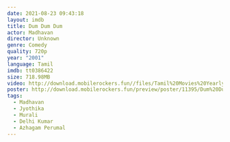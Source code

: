 ```yaml
---
date: 2021-08-23 09:43:18
layout: imdb
title: Dum Dum Dum
actor: Madhavan
director: Unknown
genre: Comedy
quality: 720p
year: "2001"
language: Tamil
imdb: tt0386422
size: 718.98MB
video: http://download.mobilerockers.fun//files/Tamil%20Movies%20Yearly%20Collections/Tamil%202001%20Collections/Dum%20Dum%20Dum%20(2001)/Dum%20Dum%20Dum%20(2001)%20Full%20Movies/Dum%20Dum%20Dum%20(2001)%20HDRip/Dum%20Dum%20Dum%20(2001)%20HDRip%20Single%20Part.mp4
poster: http://download.mobilerockers.fun/preview/poster/11395/Dum%20Dum%20Dum%20(2001).png
tags:
  - Madhavan
  - Jyothika
  - Murali
  - Delhi Kumar
  - Azhagam Perumal
---
```

